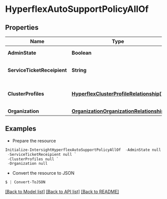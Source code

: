 # HyperflexAutoSupportPolicyAllOf
## Properties

Name | Type | Description | Notes
------------ | ------------- | ------------- | -------------
**AdminState** | **Boolean** | Enable or disable Auto Support. | [optional] 
**ServiceTicketReceipient** | **String** | The email address recipient for support tickets. | [optional] 
**ClusterProfiles** | [**HyperflexClusterProfileRelationship[]**](HyperflexClusterProfileRelationship.md) | An array of relationships to hyperflexClusterProfile resources. | [optional] 
**Organization** | [**OrganizationOrganizationRelationship**](OrganizationOrganizationRelationship.md) |  | [optional] 

## Examples

- Prepare the resource
```powershell
Initialize-IntersightHyperflexAutoSupportPolicyAllOf  -AdminState null `
 -ServiceTicketReceipient null `
 -ClusterProfiles null `
 -Organization null
```

- Convert the resource to JSON
```powershell
$ | Convert-ToJSON
```

[[Back to Model list]](../README.md#documentation-for-models) [[Back to API list]](../README.md#documentation-for-api-endpoints) [[Back to README]](../README.md)

